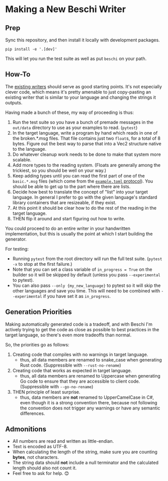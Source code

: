 # Making a New Beschi Writer

## Prep

Sync this repository, and then install it locally with development packages. 

```
pip install -e '.[dev]'
```

This will let you run the test suite as well as put `beschi` on your path. 


## How-To

The [existing writers](../../beschi/writers/) should serve as good starting points. It's not especially clever code, which means it's pretty amenable to just copy-pasting an existing writer that is similar to your language and changing the strings it outputs. 

Having made a bunch of these, my way of proceeding is thus:
1. Run the test suite so you have a bunch of premade messages in the `out/data` directory to use as your examples to read. (`pytest`)
2. In the target language, write a program by hand which reads in one of the broken.*.msg files. That file contains just two `float`s, for a total of 8 bytes. Figure out the best way to parse that into a Vec2 structure native to the language. 
3. Do whatever cleanup work needs to be done to make that system more scalable. 
4. Add more types to the reading system. (Floats are generally among the trickiest, so you should be well on your way.)
5. Keep adding types until you can read the first part of one of the `basic.*.msg` files (which come from the [`example.toml` protocol](../../test/_protocols/example.toml)). You should be able to get up to the part where there are lists. 
6. Decide how best to translate the concept of "list" into your target language. In general I prefer to go with the given language's standard library containers that are resizeable, if they exist. 
7. At this point it should be clear how to do the rest of the reading in the target language. 
8. THEN flip it around and start figuring out how to write. 

You could proceed to do an entire writer in your handwritten implementation, but this is usually the point at which I start building the generator. 

For testing:
* Running `pytest` from the root directory will run the full test suite. (`pytest -x` to stop at the first failure.)
* Note that you can set a class variable of `in_progress = True` on the builder so it will be skipped by default (unless you pass `--experimental` to pytest). 
* You can also pass `--only {my_new_language}` to pytest so it will skip the other languages and save you time. This will need to be combined with `--experimental` if you have set it as `in_progress`. 


## Generation Priorities

Making automatically generated code is a tradeoff, and with Beschi I'm actively trying to get the code as close as possible to best practices in the target language, so there's even more tradeoffs than normal.

So, the priorities go as follows:

1. Creating code that compiles with no warnings in target language. 
    - thus, all data members are renamed to snake_case when generating Rust code. (Suppressible with `--rust-no-rename`)
2. Creating code that works as expected in target language. 
    - thus, all data members are renamed to Uppercase when generating Go code to ensure that they are accessible to client code. (Suppressible with `--go-no-rename`)
3. THEN principle of least surprise. 
    - thus, data members are **not** renamed to UpperCamelCase in C#, even though it is a strong convention there, because not following the convention does not trigger any warnings or have any semantic differences.


## Admonitions

* All numbers are read and written as little-endian.
* Text is encoded as UTF-8. 
* When calculating the length of the string, make sure you are counting **bytes**, not characters. 
* The string data should **not** include a null terminator and the calculated length should also not count it.
* Feel free to ask for help. 😊
